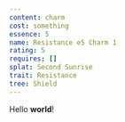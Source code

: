 ```yaml
---
content: charm
cost: something
essence: 5
name: Resistance e5 Charm 1
rating: 5
requires: []
splat: Second Sunrise
trait: Resistance
tree: Shield
---
```


Hello **world**!

